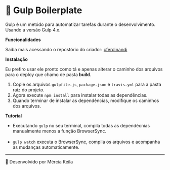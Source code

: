 # <g-emoji class="g-emoji" alias="rainbow" fallback-src="https://github.githubassets.com/images/icons/emoji/unicode/1f308.png">🌈</g-emoji> Gulp Boilerplate

Gulp é um metódo para automatizar tarefas durante o desenvolvimento. Usando a versão Gulp 4.x.

<b>Funcionalidades</b>

Saiba mais acessando o repostório do criador: 
[cferdinandi](https://github.com/cferdinandi/gulp-boilerplate)

<b>Instalação</b>

Eu prefiro usar ele pronto como tá e apenas alterar o caminho dos arquivos para o deploy que chamo de pasta <b>build</b>.

1. Copie os arquivos `gulpfile.js`, `package.json` e `travis.yml` para a pasta raiz do projeto.
2. Agora execute `npm install` para instalar todas as dependências.
3. Quando terminar de instalar as dependências, modifique os caminhos dos arquivos.

<b>Tutorial</b>

* Executando `gulp` no seu terminal, compila todas as dependêcnias manualmente menos a função BrowserSync.<br><br>
* `gulp watch` executa o BrowserSync, compila os arquivos e acompanha as mudanças automaticamente.</li>

<hr>
<g-emoji class="g-emoji" alias="rocket" fallback-src="https://github.githubassets.com/images/icons/emoji/unicode/1f680.png">🚀</g-emoji>  Desenvolvido por Mércia Keila